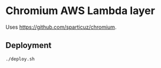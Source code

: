 # Chromium AWS Lambda layer

Uses https://github.com/sparticuz/chromium.

## Deployment

    ./deploy.sh

